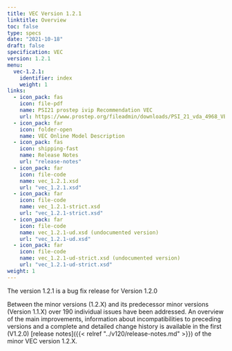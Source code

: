 ```yaml
---
title: VEC Version 1.2.1
linktitle: Overview
toc: false
type: specs
date: "2021-10-18"
draft: false
specification: VEC
version: 1.2.1
menu:
  vec-1.2.1:
    identifier: index
    weight: 1
links:
  - icon_pack: fas
    icon: file-pdf
    name: PSI21 prostep ivip Recommendation VEC
    url: https://www.prostep.org/fileadmin/downloads/PSI_21_vda_4968_VEC_Specification_v1.2_pub_RZ.pdf
  - icon_pack: far
    icon: folder-open
    name: VEC Online Model Description
  - icon_pack: fas
    icon: shipping-fast
    name: Release Notes
    url: "release-notes"
  - icon_pack: far
    icon: file-code
    name: vec_1.2.1.xsd
    url: "vec_1.2.1.xsd"
  - icon_pack: far
    icon: file-code
    name: vec_1.2.1-strict.xsd
    url: "vec_1.2.1-strict.xsd"
  - icon_pack: far
    icon: file-code
    name: vec_1.2.1-ud.xsd (undocumented version)
    url: "vec_1.2.1-ud.xsd"
  - icon_pack: far
    icon: file-code
    name: vec_1.2.1-ud-strict.xsd (undocumented version)
    url: "vec_1.2.1-ud-strict.xsd"
weight: 1
---
```


The version 1.2.1 is a bug fix release for Version 1.2.0

Between the minor versions (1.2.X) and its predecessor minor versions (Version 1.1.X) over 190 individual issues have
been addressed. An overview of the main improvements, information about incompatibilities to preceding versions
and a complete and detailed change history is available in the first (V1.2.0)
[release notes]({{< relref "../v120/release-notes.md" >}}) of the minor VEC version 1.2.X.
